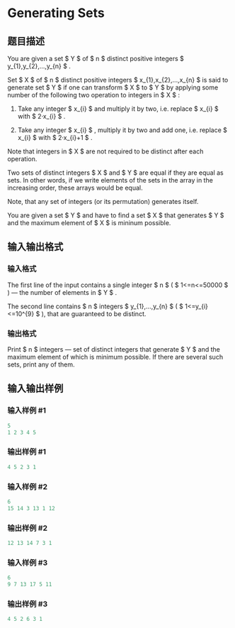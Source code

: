 # Generating Sets

## 题目描述

You are given a set $ Y $ of $ n $ distinct positive integers $ y_{1},y_{2},...,y_{n} $ .

Set $ X $ of $ n $ distinct positive integers $ x_{1},x_{2},...,x_{n} $ is said to generate set $ Y $ if one can transform $ X $ to $ Y $ by applying some number of the following two operation to integers in $ X $ :

1. Take any integer $ x_{i} $ and multiply it by two, i.e. replace $ x_{i} $ with $ 2·x_{i} $ .

2. Take any integer $ x_{i} $ , multiply it by two and add one, i.e. replace $ x_{i} $ with $ 2·x_{i}+1 $ .

Note that integers in $ X $ are not required to be distinct after each operation.

Two sets of distinct integers $ X $ and $ Y $ are equal if they are equal as sets. In other words, if we write elements of the sets in the array in the increasing order, these arrays would be equal.

Note, that any set of integers (or its permutation) generates itself.

You are given a set $ Y $ and have to find a set $ X $ that generates $ Y $ and the maximum element of $ X $ is mininum possible.

## 输入输出格式

### 输入格式

The first line of the input contains a single integer $ n $ ( $ 1<=n<=50000 $ ) — the number of elements in $ Y $ .

The second line contains $ n $ integers $ y_{1},...,y_{n} $ ( $ 1<=y_{i}<=10^{9} $ ), that are guaranteed to be distinct.

### 输出格式

Print $ n $ integers — set of distinct integers that generate $ Y $ and the maximum element of which is minimum possible. If there are several such sets, print any of them.

## 输入输出样例

### 输入样例 #1

```cpp
5
1 2 3 4 5

```
### 输出样例 #1

```cpp
4 5 2 3 1 

```
### 输入样例 #2

```cpp
6
15 14 3 13 1 12

```
### 输出样例 #2

```cpp
12 13 14 7 3 1 

```
### 输入样例 #3

```cpp
6
9 7 13 17 5 11

```
### 输出样例 #3

```cpp
4 5 2 6 3 1 

```
